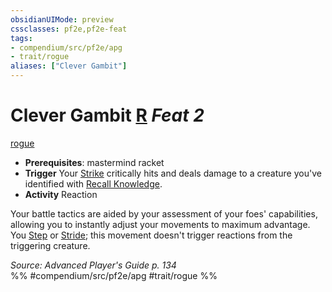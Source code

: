 ```yaml
---
obsidianUIMode: preview
cssclasses: pf2e,pf2e-feat
tags:
- compendium/src/pf2e/apg
- trait/rogue
aliases: ["Clever Gambit"]
---
```

# Clever Gambit  [R](rules/core-rulebook/chapter-9-playing-the-game.md#Actions "Reaction") *Feat 2*  
[rogue](rules/traits/rogue.md "Rogue Class Trait")  

- **Prerequisites**: mastermind racket
- **Trigger** Your [Strike](rules/actions/strike.md) critically hits and deals damage to a creature you've identified with [Recall Knowledge](rules/actions/recall-knowledge.md).
- **Activity** Reaction

Your battle tactics are aided by your assessment of your foes' capabilities, allowing you to instantly adjust your movements to maximum advantage. You [Step](rules/actions/step.md) or [Stride](rules/actions/stride.md); this movement doesn't trigger reactions from the triggering creature.

*Source: Advanced Player's Guide p. 134*  
%% #compendium/src/pf2e/apg #trait/rogue %%